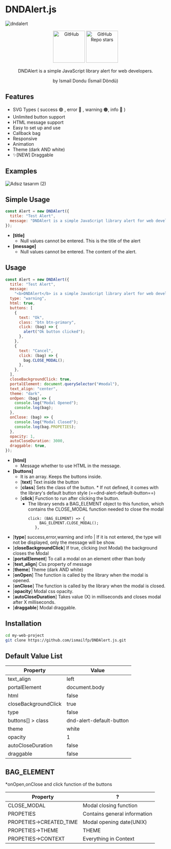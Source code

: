 # DNDAlert.js

![dndalert](https://user-images.githubusercontent.com/49169815/203099497-589df1a2-63fb-4c97-aeb2-d4cb80233872.png)

<p align="center">
<img width="100" src="https://img.shields.io/github/license/ismailfp/DNDAlert?style=plastic" alt="GitHub">
<img width="100" src="https://img.shields.io/github/stars/ismailfp/dndalert?style=social" alt="GitHub Repo stars">

</p>

<p style="text-align:center;">DNDAlert is a simple JavaScript library alert for web developers.
</p>
<p style="text-size:15px;text-align:center;">
by Ismail Dondu (İsmail Döndü)
</p>

## Features

- SVG Types ( success 🟢 , error 🔴 , warning 🟠, info 🔵 )
- Unlimited button support
- HTML message support
- Easy to set up and use
- Callback bag
- Responsive
- Animation
- Theme (dark AND white)
- ✨[NEW] Draggable

## Examples

![Adsız tasarım (2)](https://user-images.githubusercontent.com/49169815/203037702-af2143cf-1be0-4efa-85f5-ee015e373fc5.png)

## Simple Usage

```javascript
const Alert = new DNDAlert({
  title: "Test Alert",
  message: "DNDAlert is a simple JavaScript library alert for web developers.",
});
```

- **[title]**
  - Null values ​​cannot be entered. This is the title of the alert
- **[message]**
  - Null values ​​cannot be entered. The content of the alert.

## Usage

```javascript
const Alert = new DNDAlert({
  title: "Test Alert",
  message:
    "<b>DNDAlert</b> is a simple JavaScript library alert for web developers.",
  type: "warning",
  html: true,
  buttons: [
    {
      text: "Ok",
      class: "btn btn-primary",
      click: (bag) => {
        alert("Ok button clicked");
      },
    },
    {
      text: "Cancel",
      click: (bag) => {
        bag.CLOSE_MODAL();
      },
    },
  ],
  closeBackgroundClick: true,
  portalElement: document.querySelector("#modal"),
  text_align: "center",
  theme: "dark",
  onOpen: (bag) => {
    console.log("Modal Opened");
    console.log(bag);
  },
  onClose: (bag) => {
    console.log("Modal Closed");
    console.log(bag.PROPETIES);
  },
  opacity: 1,
  autoCloseDuration: 3000,
  draggable: true,
});
```

- **[html]**
  - Message whether to use HTML in the message.
- **[buttons]**
  - It is an array. Keeps the buttons inside.
  - [**text**] Text inside the button
  - [**class**] Sets the class of the button. \* If not defined, it comes with the library's default button style (==dnd-alert-default-button==)
  - [**click**] Function to run after clicking the button.
    - The library sends a BAG_ELEMENT object to this function, which contains the CLOSE_MODAL function needed to close the modal
      ```
      click: (BAG_ELEMENT) => {
           BAG_ELEMENT.CLOSE_MODAL();
         },
      ```

* [**type**] success,error,warning and info | If it is not entered, the type will not be displayed, only the message will be show.
* [**closeBackgroundClick**] If true, clicking (not Modal) the background closes the Modal
* [**portalElement**] To call a modal on an element other than body
* [**text_align**] Css property of message
* [**theme**] Theme (dark AND white)
* [**onOpen**] The function is called by the library when the modal is opened.
* [**onClose**] The function is called by the library when the modal is closed.
* [**opacity**] Modal css opacity.
* [**autoCloseDuration**] Takes value (X) in milliseconds and closes modal after X milliseconds.
* [**draggable**] Modal draggable.

## Installation

```sh
cd my-web-project
git clone https://github.com/ismailfp/DNDAlert.js.git
```

## Default Value List

| Property             | Value                    |
| -------------------- | ------------------------ |
| text_align           | left                     |
| portalElement        | document.body            |
| html                 | false                    |
| closeBackgroundClick | true                     |
| type                 | false                    |
| buttons[] > class    | dnd-alert-default-button |
| theme                | white                    |
| opacity              | 1                        |
| autoCloseDuration    | false                    |
| draggable            | false                    |

## BAG_ELEMENT

\*onOpen,onClose and click function of the buttons

| Property                | ?                            |
| ----------------------- | ---------------------------- |
| CLOSE_MODAL             | Modal closing function       |
| PROPETIES               | Contains general information |
| PROPETIES->CREATED_TIME | Modal opening date(UNIX)     |
| PROPETIES->THEME        | THEME                        |
| PROPETIES->CONTEXT      | Everything in Context        |
